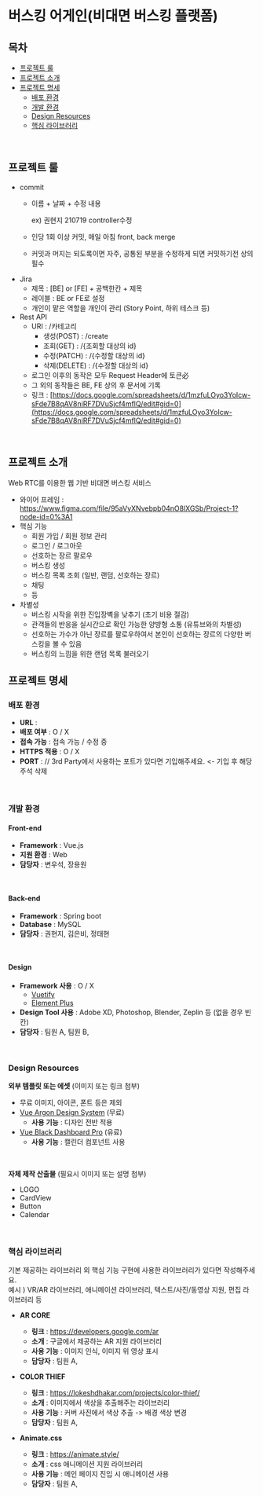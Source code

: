 # 버스킹 어게인(비대면 버스킹 플랫폼)

## 목차

- [프로젝트 룰](#프로젝트-룰)   
- [프로젝트 소개](#프로젝트-소개)   
- [프로젝트 명세](#프로젝트-명세)
  - [배포 환경](#배포-환경)
  - [개발 환경](#개발-환경)
  - [Design Resources](#design-resources)
  - [핵심 라이브러리](#핵심-라이브러리)
<br>

## 프로젝트 룰
- commit
    - 이름 + 날짜 + 수정 내용

        ex) 권현지 210719 controller수정

    - 인당 1회 이상 커밋, 매일 아침 front, back merge
    - 커밋과 머지는 되도록이면 자주, 공통된 부분을 수정하게 되면 커밋하기전 상의 필수
- Jira
    - 제목 : [BE] or [FE] + 공백한칸 + 제목
    - 레이블 : BE or FE로 설정
    - 개인이 맡은 역할을 개인이 관리 (Story Point, 하위 테스크 등)
- Rest API
    - URI : /카테고리
        - 생성(POST) : /create
        - 조회(GET) : /{조회할 대상의 id}
        - 수정(PATCH) : /{수정할 대상의 id}
        - 삭제(DELETE) : /{수정할 대상의 id}
    - 로그인 이후의 동작은 모두 Request Header에 토큰必
    - 그 외의 동작들은 BE, FE 상의 후 문서에 기록
    - 링크 : [https://docs.google.com/spreadsheets/d/1mzfuLOyo3YoIcw-sFde7B8qAV8niRF7DVuSjcf4mflQ/edit#gid=0](https://docs.google.com/spreadsheets/d/1mzfuLOyo3YoIcw-sFde7B8qAV8niRF7DVuSjcf4mflQ/edit#gid=0)
<br>

## 프로젝트 소개
Web RTC를 이용한 웹 기반 비대면 버스킹 서비스
<br>

- 와이어 프레임 : https://www.figma.com/file/95aVyXNvebpb04nO8lXGSb/Project-1?node-id=0%3A1
- 핵심 기능
    - 회원 가입 / 회원 정보 관리
    - 로그인 / 로그아웃
    - 선호하는 장르 팔로우
    - 버스킹 생성
    - 버스킹 목록 조회 (일반, 랜덤, 선호하는 장르)
    - 채팅
    - 등
- 차별성
    - 버스킹 시작을 위한 진입장벽을 낮추기 (초기 비용 절감)
    - 관객들의 반응을 실시간으로 확인 가능한 양뱡형 소통 (유튜브와의 차별성)
    - 선호하는 가수가 아닌 장르를 팔로우하여서 본인이 선호하는 장르의 다양한 버스킹을 볼 수 있음
    - 버스킹의 느낌을 위한 랜덤 목록 불러오기
## 프로젝트 명세


### 배포 환경
- __URL__ : 
- __배포 여부__ : O / X
- __접속 가능__ : 접속 가능 / 수정 중
- __HTTPS 적용__ : O / X
- __PORT__ : // 3rd Party에서 사용하는 포트가 있다면 기입해주세요. <- 기입 후 해당 주석 삭제
<br>

### 개발 환경
#### Front-end
- __Framework__ : Vue.js
- __지원 환경__ : Web
- __담당자__ : 변우석, 장용원
<br>

#### Back-end
- __Framework__ : Spring boot
- __Database__ : MySQL
- __담당자__ : 권현지, 김은비, 정태현
<br>

#### Design
- __Framework 사용__ : O / X
  - [Vuetify](https://vuetifyjs.com/)
  - [Element Plus](https://element-plus.org/)
- __Design Tool 사용__ : Adobe XD, Photoshop, Blender, Zeplin 등 (없을 경우 빈칸)
- __담당자__ : 팀원 A, 팀원 B,
<br>

### Design Resources
__외부 템플릿 또는 에셋__ (이미지 또는 링크 첨부)
- 무료 이미지, 아이콘, 폰트 등은 제외
- [Vue Argon Design System](https://www.creative-tim.com/product/vue-argon-design-system?affiliate_id=116187) (무료)
  - __사용 기능__ : 디자인 전반 적용
- [Vue Black Dashboard Pro](https://www.creative-tim.com/product/vue-black-dashboard-pro?affiliate_id=116187) (유료)
  - __사용 기능__ : 캘린더 컴포넌트 사용
<br>

__자체 제작 산출물__ (필요시 이미지 또는 설명 첨부)
- LOGO
- CardView
- Button
- Calendar
<br>

### 핵심 라이브러리
기본 제공하는 라이브러리 외 핵심 기능 구현에 사용한 라이브러리가 있다면 작성해주세요.   
예시 ) VR/AR 라이브러리, 애니메이션 라이브러리, 텍스트/사진/동영상 지원, 편집 라이브러리 등

- __AR CORE__
  - __링크__ : https://developers.google.com/ar
  - __소개__ : 구글에서 제공하는 AR 지원 라이브러리
  - __사용 기능__ : 이미지 인식, 이미지 위 영상 표시
  - __담당자__ : 팀원 A, 

- __COLOR THIEF__
  - __링크__ : https://lokeshdhakar.com/projects/color-thief/
  - __소개__ : 이미지에서 색상을 추출해주는 라이브러리
  - __사용 기능__ : 커버 사진에서 색상 추출 -> 배경 색상 변경
  - __담당자__ : 팀원 A,

- __Animate.css__
  - __링크__ : https://animate.style/
  - __소개__ : css 애니메이션 지원 라이브러리
  - __사용 기능__ : 메인 페이지 진입 시 애니메이션 사용
  - __담당자__ : 팀원 A,


